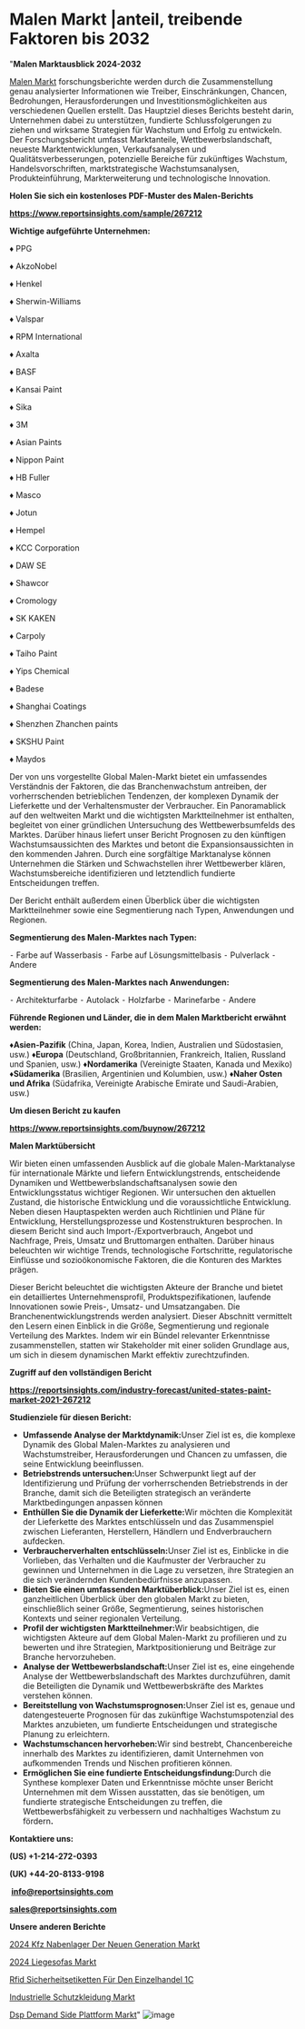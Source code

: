 # Malen Markt |anteil, treibende Faktoren bis 2032

"<strong><b>Malen Marktausblick 2024-2032</b></strong>

<a href=https://www.reportsinsights.com/sample/267212>Malen Markt</a> forschungsberichte werden durch die Zusammenstellung genau analysierter Informationen wie Treiber, Einschränkungen, Chancen, Bedrohungen, Herausforderungen und Investitionsmöglichkeiten aus verschiedenen Quellen erstellt. Das Hauptziel dieses Berichts besteht darin, Unternehmen dabei zu unterstützen, fundierte Schlussfolgerungen zu ziehen und wirksame Strategien für Wachstum und Erfolg zu entwickeln. Der Forschungsbericht umfasst Marktanteile, Wettbewerbslandschaft, neueste Marktentwicklungen, Verkaufsanalysen und Qualitätsverbesserungen, potenzielle Bereiche für zukünftiges Wachstum, Handelsvorschriften, marktstrategische Wachstumsanalysen, Produkteinführung, Markterweiterung und technologische Innovation.

<strong><b>Holen Sie sich ein kostenloses PDF-Muster des Malen-Berichts</b></strong>

<a href=https://www.reportsinsights.com/sample/267212><strong><u>https://www.reportsinsights.com/sample/267212</u></strong></a>

<strong>Wichtige aufgeführte Unternehmen:</strong>

♦ PPG

♦ AkzoNobel

♦ Henkel

♦ Sherwin-Williams

♦ Valspar

♦ RPM International

♦ Axalta

♦ BASF

♦ Kansai Paint

♦ Sika

♦ 3M

♦ Asian Paints

♦ Nippon Paint

♦ HB Fuller

♦ Masco

♦ Jotun

♦ Hempel

♦ KCC Corporation

♦ DAW SE

♦ Shawcor

♦ Cromology

♦ SK KAKEN

♦ Carpoly

♦ Taiho Paint

♦ Yips Chemical

♦ Badese

♦ Shanghai Coatings

♦ Shenzhen Zhanchen paints

♦ SKSHU Paint

♦ Maydos

Der von uns vorgestellte Global Malen-Markt bietet ein umfassendes Verständnis der Faktoren, die das Branchenwachstum antreiben, der vorherrschenden betrieblichen Tendenzen, der komplexen Dynamik der Lieferkette und der Verhaltensmuster der Verbraucher. Ein Panoramablick auf den weltweiten Markt und die wichtigsten Marktteilnehmer ist enthalten, begleitet von einer gründlichen Untersuchung des Wettbewerbsumfelds des Marktes. Darüber hinaus liefert unser Bericht Prognosen zu den künftigen Wachstumsaussichten des Marktes und betont die Expansionsaussichten in den kommenden Jahren. Durch eine sorgfältige Marktanalyse können Unternehmen die Stärken und Schwachstellen ihrer Wettbewerber klären, Wachstumsbereiche identifizieren und letztendlich fundierte Entscheidungen treffen.

Der Bericht enthält außerdem einen Überblick über die wichtigsten Marktteilnehmer sowie eine Segmentierung nach Typen, Anwendungen und Regionen.

<strong>Segmentierung des Malen-Marktes nach Typen:</strong>

⁃ Farbe auf Wasserbasis
⁃ Farbe auf Lösungsmittelbasis
⁃ Pulverlack
⁃ Andere

<strong>Segmentierung des Malen-Marktes nach Anwendungen:</strong>

⁃ Architekturfarbe
⁃ Autolack
⁃ Holzfarbe
⁃ Marinefarbe
⁃ Andere

<strong><b>Führende Regionen und Länder, die in dem Malen Marktbericht erwähnt werden:</b></strong>

<strong><b>♦Asien-Pazifik</b></strong> (China, Japan, Korea, Indien, Australien und Südostasien, usw.)
<strong><b>♦Europa</b></strong> (Deutschland, Großbritannien, Frankreich, Italien, Russland und Spanien, usw.)
♦<strong><b>Nordamerika</b></strong> (Vereinigte Staaten, Kanada und Mexiko)
<strong><b>♦Südamerika</b></strong> (Brasilien, Argentinien und Kolumbien, usw.)
<strong><b>♦Naher Osten und Afrika</b></strong> (Südafrika, Vereinigte Arabische Emirate und Saudi-Arabien, usw.)

<strong>Um diesen Bericht zu kaufen</strong>

<a href=https://www.reportsinsights.com/buynow/267212><strong><u>https://www.reportsinsights.com/buynow/267212</u></strong></a>

<strong>Malen Marktübersicht</strong>

Wir bieten einen umfassenden Ausblick auf die globale Malen-Marktanalyse für internationale Märkte und liefern Entwicklungstrends, entscheidende Dynamiken und Wettbewerbslandschaftsanalysen sowie den Entwicklungsstatus wichtiger Regionen. Wir untersuchen den aktuellen Zustand, die historische Entwicklung und die voraussichtliche Entwicklung. Neben diesen Hauptaspekten werden auch Richtlinien und Pläne für Entwicklung, Herstellungsprozesse und Kostenstrukturen besprochen. In diesem Bericht sind auch Import-/Exportverbrauch, Angebot und Nachfrage, Preis, Umsatz und Bruttomargen enthalten. Darüber hinaus beleuchten wir wichtige Trends, technologische Fortschritte, regulatorische Einflüsse und sozioökonomische Faktoren, die die Konturen des Marktes prägen.

Dieser Bericht beleuchtet die wichtigsten Akteure der Branche und bietet ein detailliertes Unternehmensprofil, Produktspezifikationen, laufende Innovationen sowie Preis-, Umsatz- und Umsatzangaben. Die Branchenentwicklungstrends werden analysiert. Dieser Abschnitt vermittelt den Lesern einen Einblick in die Größe, Segmentierung und regionale Verteilung des Marktes. Indem wir ein Bündel relevanter Erkenntnisse zusammenstellen, statten wir Stakeholder mit einer soliden Grundlage aus, um sich in diesem dynamischen Markt effektiv zurechtzufinden.

<strong>Zugriff auf den vollständigen Bericht</strong>

<a href=https://reportsinsights.com/industry-forecast/united-states-paint-market-2021-267212><strong>https://reportsinsights.com/industry-forecast/united-states-paint-market-2021-267212</strong></a>

<strong>Studienziele für diesen Bericht:</strong>
<ul>
  <li><strong>Umfassende Analyse der Marktdynamik:</strong>Unser Ziel ist es, die komplexe Dynamik des Global Malen-Marktes zu analysieren und Wachstumstreiber, Herausforderungen und Chancen zu umfassen, die seine Entwicklung beeinflussen.</li>
  <li><strong>Betriebstrends untersuchen:</strong>Unser Schwerpunkt liegt auf der Identifizierung und Prüfung der vorherrschenden Betriebstrends in der Branche, damit sich die Beteiligten strategisch an veränderte Marktbedingungen anpassen können</li>
  <li><strong>Enthüllen Sie die Dynamik der Lieferkette:</strong>Wir möchten die Komplexität der Lieferkette des Marktes entschlüsseln und das Zusammenspiel zwischen Lieferanten, Herstellern, Händlern und Endverbrauchern aufdecken.</li>
  <li><strong>Verbraucherverhalten entschlüsseln:</strong>Unser Ziel ist es, Einblicke in die Vorlieben, das Verhalten und die Kaufmuster der Verbraucher zu gewinnen und Unternehmen in die Lage zu versetzen, ihre Strategien an die sich verändernden Kundenbedürfnisse anzupassen.</li>
  <li><strong>Bieten Sie einen umfassenden Marktüberblick:</strong>Unser Ziel ist es, einen ganzheitlichen Überblick über den globalen Markt zu bieten, einschließlich seiner Größe, Segmentierung, seines historischen Kontexts und seiner regionalen Verteilung.</li>
  <li><strong>Profil der wichtigsten Marktteilnehmer:</strong>Wir beabsichtigen, die wichtigsten Akteure auf dem Global Malen-Markt zu profilieren und zu bewerten und ihre Strategien, Marktpositionierung und Beiträge zur Branche hervorzuheben.</li>
  <li><strong>Analyse der Wettbewerbslandschaft:</strong>Unser Ziel ist es, eine eingehende Analyse der Wettbewerbslandschaft des Marktes durchzuführen, damit die Beteiligten die Dynamik und Wettbewerbskräfte des Marktes verstehen können.</li>
  <li><strong>Bereitstellung von Wachstumsprognosen:</strong>Unser Ziel ist es, genaue und datengesteuerte Prognosen für das zukünftige Wachstumspotenzial des Marktes anzubieten, um fundierte Entscheidungen und strategische Planung zu erleichtern.</li>
  <li><strong>Wachstumschancen hervorheben:</strong>Wir sind bestrebt, Chancenbereiche innerhalb des Marktes zu identifizieren, damit Unternehmen von aufkommenden Trends und Nischen profitieren können.</li>
  <li><strong>Ermöglichen Sie eine fundierte Entscheidungsfindung:</strong>Durch die Synthese komplexer Daten und Erkenntnisse möchte unser Bericht Unternehmen mit dem Wissen ausstatten, das sie benötigen, um fundierte strategische Entscheidungen zu treffen, die Wettbewerbsfähigkeit zu verbessern und nachhaltiges Wachstum zu fördern<strong>.</strong></li>
</ul>
<strong>Kontaktiere uns:</strong>

<strong>(US) +1-214-272-0393</strong>

<strong>(UK) +44-20-8133-9198</strong>

<strong> </strong><a href=info@reportsinsights.com><strong><u>info@reportsinsights.com</u></strong></a>

<a href=sales@reportsinsights.com><strong><u>sales@reportsinsights.com</u></strong></a>

<strong>Unsere anderen Berichte</strong>

<a href=https://de.linkedin.com/pulse/2024-kfz-nabenlager-der-neuen-generation-markt-iforf/>2024 Kfz Nabenlager Der Neuen Generation Markt</a>

<a href=https://de.linkedin.com/pulse/2024-liegesofas-markt-wettbewerbsvorteil-geschäftslandschaft-y2enf/>2024 Liegesofas Markt</a>

<a href=https://de.linkedin.com/pulse/rfid-sicherheitsetiketten-für-den-einzelhandel-1c>Rfid Sicherheitsetiketten Für Den Einzelhandel 1C</a>

<a href=https://de.linkedin.com/pulse/industrielle-schutzkleidung-markt-2024-anteil-umsatzwachstum-xsxxc/>Industrielle Schutzkleidung Markt</a>

<a href=https://de.linkedin.com/pulse/dsp-demand-side-plattform-markt-2023-f%C3%BChrende-ayucc/>Dsp Demand Side Plattform Markt</a>"
![image](https://github.com/Jaayaachit/RItrends/assets/158452289/e4d084a1-d6ea-4cc7-ad12-b20d98202966)
